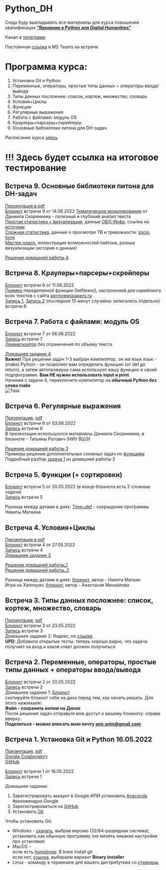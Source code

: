 # Python_DH

Сюда буду выкладывать все материалы для курса повышения квалификации [**"Введение в Python для Digital Humanities"**](https://www.hse.ru/edu/dpo/473204831)

Канал в [телеграме](https://t.me/pythonhse)

Постоянная [ссылка](https://teams.microsoft.com/l/meetup-join/19%3aX-fzX3OBi0y4JXkeqiIdlxMGbh0pc_4LJuy0AKLitIw1%40thread.tacv2/1652513895774?context=%7b%22Tid%22%3a%2221f26c24-0793-4b07-a73d-563cd2ec235f%22%2c%22Oid%22%3a%226c586e17-eb16-4201-bc5d-f272a52a09cd%22%7d) в MS Teams на встречи

# Программа курса: 
1. Установка Git и Python
2. Переменные, операторы, простые типы данных + операторы ввода/вывода
3. Типы данных посложнее: список, кортеж, множество, словарь
4. Условия+Циклы
5. Функции
6. Регулярные выражения
7. Работа с файлами: модуль OS
8. Краулеры+парсеры+скрейперы
9. Основные библиотеки питона для DH-задач

Расписание курса [здесь](https://github.com/AnnSenina/Python_DH/blob/main/Расписание%20курса)

# !!! Здесь будет ссылка на итоговое тестирование

## Встреча 9. Основные библиотеки питона для DH-задач  
[Презентация в pdf](https://github.com/AnnSenina/Python_DH/blob/main/%D0%90%D0%BD%D0%B0%D0%BB%D0%B8%D0%B7%20%D0%B4%D0%B0%D0%BD%D0%BD%D1%8B%D1%85.pdf)  
[Блокнот](https://colab.research.google.com/drive/1R7hSX6Uy4C8wObseY8HP3S6z8F7CTlTs?usp=sharing) встречи 9 от 14.06.2022
[Тематическое моделирование](https://colab.research.google.com/drive/1Ufz87uIPkLh6njJRNafYcG1B50fREi4_?usp=sharing) от Даниила Скоринкина - полезный и глубокий анализ текста  
[Простая статистика + визуализация](https://colab.research.google.com/drive/10XX3j0qqbRHoTcbzDTC3zdqmlLFVWdGn?usp=sharing), данные [ОВД-Инфо](https://github.com/AnnSenina/Python_DH/blob/main/%D0%9E%D0%92%D0%94-%D0%98%D0%BD%D1%84%D0%BE), ссылка на [источник](https://data.ovdinfo.org/)    
[Сложная статистика](https://colab.research.google.com/drive/12YD9kh8fAWt_wkhQo-8FlHpqg4XdzFvr?usp=sharing), данные о просмотре ТВ и тревожности: [socio](https://github.com/AnnSenina/Python_DH/blob/main/socio.scv), [form](https://github.com/AnnSenina/Python_DH/blob/main/form.csv)  
[Мастер-класс](https://colab.research.google.com/drive/15nmIStAxfAbSt8ftYi5RTgvF-lztRehL?usp=sharing), иллюстрация возможностей пайтона, разные визуализации (история о данных)  

[Решение домашней работы 4](https://colab.research.google.com/drive/1wqYF-zVzc5Qd7Xxi7p4lUSQAglofiKJV?usp=sharing)  

## Встреча 8. Краулеры+парсеры+скрейперы
[Блокнот](https://colab.research.google.com/drive/1Qrx09CPIg8lBvjjWvL1Bf0zlRp5B3HGZ?usp=sharing) встречи 8 от 11.06.2022  
[Пример](https://colab.research.google.com/drive/1Uij4YC3L8JSoxg0wYCoo4slEOASJ20p6?usp=sharing) переделанной функции GetNews(), настроенной для скрейпинга всех текстов с сайта [permnewspapers.ru](http://permnewspapers.ru)  
[Запись 1](https://eduhseru.sharepoint.com/sites/PythonDigitalHumanities/Shared%20Documents/General/Recordings/%D0%92%D0%B2%D0%B5%D0%B4%D0%B5%D0%BD%D0%B8%D0%B5%20%D0%B2%20Python-20220610_210058-%D0%97%D0%B0%D0%BF%D0%B8%D1%81%D1%8C%20%D1%81%D0%BE%D0%B1%D1%80%D0%B0%D0%BD%D0%B8%D1%8F.mp4?web=1), [Запись 2](https://eduhseru.sharepoint.com/sites/PythonDigitalHumanities/Shared%20Documents/General/Recordings/%D0%92%D0%B2%D0%B5%D0%B4%D0%B5%D0%BD%D0%B8%D0%B5%20%D0%B2%20Python-20220610_210058-%D0%97%D0%B0%D0%BF%D0%B8%D1%81%D1%8C%20%D1%81%D0%BE%D0%B1%D1%80%D0%B0%D0%BD%D0%B8%D1%8F%201.mp4?web=1) (последние 10 минут случайно записались отдельно) встречи 8  


## Встреча 7. Работа с файлами: модуль OS
[Блокнот](https://colab.research.google.com/drive/1eUNHURtmuuq1ogWZmfSva88fIA16el4t?usp=sharing) встречи 7 от 06.06.2022  
[Запись](https://eduhseru.sharepoint.com/sites/PythonDigitalHumanities/Shared%20Documents/General/Recordings/%D0%92%D0%B2%D0%B5%D0%B4%D0%B5%D0%BD%D0%B8%D0%B5%20%D0%B2%20Python-20220606_210004-%D0%97%D0%B0%D0%BF%D0%B8%D1%81%D1%8C%20%D1%81%D0%BE%D0%B1%D1%80%D0%B0%D0%BD%D0%B8%D1%8F.mp4?web=1) встречи 7  
[Лемматизатор](https://colab.research.google.com/drive/12wnm3KLoZSlPCYb_BlEeVaTzA0mHPip-?usp=sharing) без ограничения по объему текста  
  
[Домашнее задание 4](https://contest.yandex.ru/contest/38357/enter/)  
**Важно!** При решении задач 1-3 выбран компилятор, он же язык язык - (make) Python - он позволяет вам определить функцию (от def до return), а затем автопроверка сама используют вашу функцию в своей подпрограмме. **Вам НЕ нужно использовать input и print**  
Начиная с задачи 4, переключите компилятор на **обычный Python без слова make**  
![Task](https://user-images.githubusercontent.com/105628605/172375191-3adf13f2-4c00-417b-920f-dd7dc75562e8.jpg)

## Встреча 6. Регулярные выражения
[Презентация](https://docs.google.com/presentation/d/19FWFu710o5uvefMZCaLn5eux03Cul-MWeP9QDmB5HFI/edit?usp=sharing), [pdf](https://github.com/AnnSenina/Python_DH/blob/main/Python%20%26%20DH%2C%20%D1%80%D0%B5%D0%B3%D1%83%D0%BB%D1%8F%D1%80%D0%BD%D1%8B%D0%B5%20%D0%B2%D1%8B%D1%80%D0%B0%D0%B6%D0%B5%D0%BD%D0%B8%D1%8F.pdf)  
[Блокнот](https://colab.research.google.com/drive/1pBWIV8pjyvEIIPTe8sRntUr7FQt-ZAoY?usp=sharing) встречи 6 от 03.06.2022  
[Запись](https://eduhseru.sharepoint.com/sites/PythonDigitalHumanities/Shared%20Documents/General/Recordings/%D0%92%D0%B2%D0%B5%D0%B4%D0%B5%D0%BD%D0%B8%D0%B5%20%D0%B2%20Python_20220603_160158.mp4?web=1) встречи 6  
В презентации используются материалы Даниила Скоринкина, в блокноте - Татьяны Рогович (НИУ ВШЭ)  
  
[Решение домашней работы 3](https://colab.research.google.com/drive/1kivtKRfZ842mkyQbbRXlPPn6uFc7bL6g?usp=sharing)  
Примеры решения дополнительных сложных задач по [функциям](https://colab.research.google.com/drive/1V1SnDK6qUkX02v38K2hvkUzk6E18E6pZ?usp=sharing)  
Подробный разбор [задачи 1](https://colab.research.google.com/drive/1ERuiK3ld1vLCtW05kKNr6w64mkPEoSnF?usp=sharing) из домашней работы 2  


## Встреча 5. Функции (+ сортировки)
[Блокнот](https://colab.research.google.com/drive/16p2WjzLgpVkW87rbEJLtfyhMFevMrwm_?usp=sharing) встречи 5 от 30.05.2022 (в конце блокнота есть 2 сложные задачи)    
[Запись](https://eduhseru.sharepoint.com/sites/PythonDigitalHumanities/Shared%20Documents/General/Recordings/%D0%A1%D0%BE%D0%B1%D1%80%D0%B0%D0%BD%D0%B8%D0%B5%20%D0%B2%20%D0%BA%D0%B0%D0%BD%D0%B0%D0%BB%D0%B5%20_%D0%9E%D0%B1%D1%89%D0%B8%D0%B9_-20220530_210033-%D0%97%D0%B0%D0%BF%D0%B8%D1%81%D1%8C%20%D1%81%D0%BE%D0%B1%D1%80%D0%B0%D0%BD%D0%B8%D1%8F.mp4?web=1) встречи 5

Разница между датами в днях: [Time+def](https://colab.research.google.com/drive/1pe2gyNPFL7L6P0q-bUC59h5ZKEMaImX9?usp=sharing) - сокращение программы Никиты Маткина

## Встреча 4. Условия+Циклы
[Презентация в pdf](https://github.com/AnnSenina/Python_DH/blob/main/%D0%A3%D1%81%D0%BB%D0%BE%D0%B2%D0%B8%D1%8F%2C%20%D1%86%D0%B8%D0%BA%D0%BB%D1%8B.pdf)  
[Блокнот](https://colab.research.google.com/drive/1h2p36jsxp5wVNWCk_XW_r-0mSk_FwZ8k?usp=sharing) встречи 4 от 27.05.2022  
[Запись](https://eduhseru.sharepoint.com/sites/PythonDigitalHumanities/Shared%20Documents/General/Recordings/General-20220527_205850-%D0%97%D0%B0%D0%BF%D0%B8%D1%81%D1%8C%20%D1%81%D0%BE%D0%B1%D1%80%D0%B0%D0%BD%D0%B8%D1%8F.mp4?web=1) встречи 4  
[Домашнее задание 3](https://contest.yandex.ru/contest/38215/enter/)
  
[Решение домашней работы_1](https://colab.research.google.com/drive/14IlLXbowiEGT5X9npAdjjmfyCfOtWw_P?usp=sharing)  
[Решение домашней работы_2](https://colab.research.google.com/drive/1Mod07QDV2xwSbnS8GYyVSQsRYcuFkdcN?usp=sharing)  
  
Разница между датами в днях: [блокнот](https://colab.research.google.com/drive/1OfiD0T1I9Elf1fract2iFKFY20Zmmja3?usp=sharing), автор - Никита Маткин  
Игра на Хэллоуин: [блокнот](https://colab.research.google.com/drive/1Vdy6qQPbww8_4mTTqSEz3G4aXfMFeemh?usp=sharing), автор - Анастасия Михайлова  


## Встреча 3. Типы данных посложнее: список, кортеж, множество, словарь
[Презентация](https://www.canva.com/design/DAEqhovLdtY/oA_GuwdhHx5aWREeQXHoQQ/view?utm_content=DAEqhovLdtY&utm_campaign=designshare&utm_medium=link2&utm_source=sharebutton), [pdf](https://github.com/AnnSenina/Python_DH/blob/main/Python.%20%D0%9C%D0%B5%D1%82%D0%BE%D0%B4%D1%8B%2C%20%D0%BC%D0%BD%D0%BE%D0%B6%D0%B5%D1%81%D1%82%D0%B2%D0%B0%2C%20%D1%81%D0%BB%D0%BE%D0%B2%D0%B0%D1%80%D0%B8.pdf)  
[Блокнот](https://colab.research.google.com/drive/1EO-njZvfecVFf2UZsAcKONYXrvzU1tB3?usp=sharing) встречи 3 от 23.05.2022  
[Запись](https://eduhseru.sharepoint.com/sites/PythonDigitalHumanities/Shared%20Documents/General/Recordings/General-20220523_205928-%D0%97%D0%B0%D0%BF%D0%B8%D1%81%D1%8C%20%D1%81%D0%BE%D0%B1%D1%80%D0%B0%D0%BD%D0%B8%D1%8F.mp4?web=1) встречи 3  
Домашнее задание 2: Яндекс, по [ссылке](https://contest.yandex.ru/contest/38104/enter/)  
**UPD**: Добавила открытые тесты, теперь хорошо видно, что задача получает на вход и какой ответ должен получиться  


## Встреча 2. Переменные, операторы, простые типы данных + операторы ввода/вывода
[Блокнот](https://colab.research.google.com/drive/1OHTTz8-7dvoZH21eeO2rwcRe53qTmzBw?usp=sharing) встречи 2 от 20.05.2022  
[Запись](https://eduhseru.sharepoint.com/sites/PythonDigitalHumanities/Shared%20Documents/General/Recordings/General-20220520_210001-%D0%97%D0%B0%D0%BF%D0%B8%D1%81%D1%8C%20%D1%81%D0%BE%D0%B1%D1%80%D0%B0%D0%BD%D0%B8%D1%8F.mp4?web=1) встречи 2  
Домашнее задание 1:
[Блокнот](https://colab.research.google.com/drive/14IlLXbowiEGT5X9npAdjjmfyCfOtWw_P?usp=sharing)  
скопируйте блокнот себе на диск перед тем, как начать решать. Для этого нажимаем:  
**Файл - сохранить копию на Диске**  
После решения задач отправьте мне доступ к вашему блокноту: справа вверху:  
**Поделиться - можно вписать мою почту ann.sotn@gmail.com**

## Встреча 1. Установка Git и Python 16.05.2022
[Презентация](https://www.canva.com/design/DAE884hS7do/wmu1YZ3ahhPch0hxOfxhug/view?utm_content=DAE884hS7do&utm_campaign=designshare&utm_medium=link2&utm_source=sharebutton), [pdf](https://github.com/AnnSenina/Python_DH/blob/main/Python%20%D0%B4%D0%BB%D1%8F%20DH.pdf)  
[Google Colaboratory](https://colab.research.google.com/?hl=ru-RU)  
[GitHub](https://github.com/AnnSenina/Python_DH)  

[Блокнот](https://colab.research.google.com/drive/1skt9dR_kvHJ7ePZjy61pZgFMBIooQvlv?usp=sharing) встречи 1 от 16.05.2022  
[Запись](https://eduhseru.sharepoint.com/sites/DataCulture/Shared%20Documents/%D0%98%D0%A1%D0%A2%D0%A0_1_3/Recordings/%D0%A1%D0%B5%D0%BC%D0%B8%D0%BD%D0%B0%D1%80%D1%8B%201%20%D0%BA%D1%83%D1%80%D1%81%201_3-20220514_130942-%D0%97%D0%B0%D0%BF%D0%B8%D1%81%D1%8C%20%D1%81%D0%BE%D0%B1%D1%80%D0%B0%D0%BD%D0%B8%D1%8F.mp4?web=1) встречи 1  

Домашнее задание:
1. Зарегистрировать аккаунт в Google ИЛИ установить [Anaconda](https://www.anaconda.com) #рекомендую Google
2. Зарегистрироваться на [GitHub](https://github.com/AnnSenina/Python_DH)
3. Установить [Git](https://git-scm.com/downloads)

Чтобы установить Git:  
- Windows - [скачать](https://git-scm.com/download/win), выбрав версию (32/64-разрядная система), установить как обычную программу (не менять никакие настройки про установке)  
- MacOS -  
если есть [homebrew](https://brew.sh): $ brew install git  
если нет, [ссылка](https://git-scm.com/download/mac), выбираем вариант **Binary installer**  
- Linux - команду в терминале для вашего дистрибутива со [страницы](https://git-scm.com/download/linux)  
